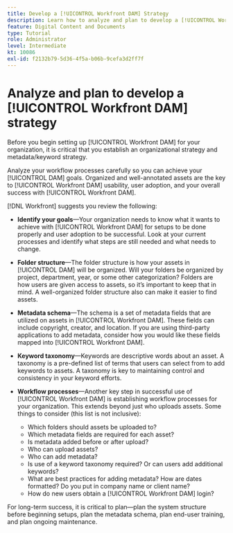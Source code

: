 ```yaml
---
title: Develop a [!UICONTROL Workfront DAM] Strategy
description: Learn how to analyze and plan to develop a [!UICONTROL Workfront DAM] strategy.
feature: Digital Content and Documents
type: Tutorial
role: Administrator
level: Intermediate
kt: 10086
exl-id: f2132b79-5d36-4f5a-b06b-9cefa3d2ff7f
---
```

# Analyze and plan to develop a [!UICONTROL Workfront DAM] strategy

Before you begin setting up [!UICONTROL Workfront DAM] for your organization, it is critical that you establish an organizational strategy and metadata/keyword strategy.

Analyze your workflow processes carefully so you can achieve your [!UICONTROL DAM] goals. Organized and well-annotated assets are the key to [!UICONTROL Workfront DAM] usability, user adoption, and your overall success with [!UICONTROL Workfront DAM].

[!DNL Workfront] suggests you review the following:

* **Identify your goals**—Your organization needs to know what it wants to achieve with [!UICONTROL Workfront DAM] for setups to be done properly and user adoption to be successful. Look at your current processes and identify what steps are still needed and what needs to change.
* **Folder structure**—The folder structure is how your assets in [!UICONTROL DAM] will be organized. Will your folders be organized by project, department, year, or some other categorization? Folders are how users are given access to assets, so it’s important to keep that in mind. A well-organized folder structure also can make it easier to find assets. 
* **Metadata schema**—The schema is a set of metadata fields that are utilized on assets in [!UICONTROL Workfront DAM]. These fields can include copyright, creator, and location. If you are using third-party applications to add metadata, consider how you would like these fields mapped into [!UICONTROL Workfront DAM].
* **Keyword taxonomy**—Keywords are descriptive words about an asset. A taxonomy is a pre-defined list of terms that users can select from to add keywords to assets. A taxonomy is key to maintaining control and consistency in your keyword efforts.
* **Workflow processes**—Another key step in successful use of [!UICONTROL Workfront DAM] is establishing workflow processes for your organization. This extends beyond just who uploads assets. Some things to consider (this list is not inclusive):

  * Which folders should assets be uploaded to?
  * Which metadata fields are required for each asset?
  * Is metadata added before or after upload?
  * Who can upload assets?
  * Who can add metadata?
  * Is use of a keyword taxonomy required? Or can users add additional keywords?
  * What are best practices for adding metadata? How are dates formatted? Do you put in company name or client name?
  * How do new users obtain a [!UICONTROL Workfront DAM] login?

For long-term success, it is critical to plan—plan the system structure before beginning setups, plan the metadata schema, plan end-user training, and plan ongoing maintenance.
